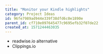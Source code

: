 ```yaml
---
title: "Monitor your Kindle highlights"
category: Project Ideas
id: 96fe7989ad944e339f38dfd6c0e1890e
parent_id: cf710e097645477c9695efb32f07de22
created_at: 1571244463035
---
```


* readwise.io alternative
* Clippings.io
    